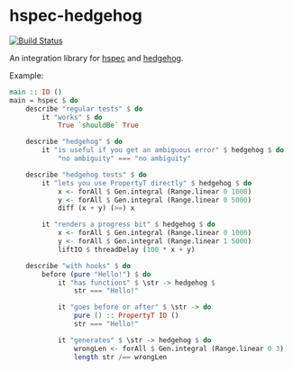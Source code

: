 # hspec-hedgehog

[![Build Status](https://travis-ci.org/parsonsmatt/hspec-hedgehog.svg?branch=master)](https://travis-ci.org/parsonsmatt/hspec-hedgehog)

An integration library for [hspec](https://hackage.haskell.org/package/hspec) and [hedgehog](https://hackage.haskell.org/package/hedgehog).

Example:

```haskell
main :: IO ()
main = hspec $ do
    describe "regular tests" $ do
        it "works" $ do
            True `shouldBe` True

    describe "hedgehog" $ do
        it "is useful if you get an ambiguous error" $ hedgehog $ do
            "no ambiguity" === "no ambiguity"

    describe "hedgehog tests" $ do
        it "lets you use PropertyT directly" $ hedgehog $ do
            x <- forAll $ Gen.integral (Range.linear 0 1000)
            y <- forAll $ Gen.integral (Range.linear 0 5000)
            diff (x + y) (>=) x

        it "renders a progress bit" $ hedgehog $ do
            x <- forAll $ Gen.integral (Range.linear 0 1000)
            y <- forAll $ Gen.integral (Range.linear 1 5000)
            liftIO $ threadDelay (100 * x + y)

    describe "with hooks" $ do
        before (pure "Hello!") $ do
            it "has functions" $ \str -> hedgehog $
                str === "Hello!"

            it "goes before or after" $ \str -> do
                pure () :: PropertyT IO ()
                str === "Hello!"

            it "generates" $ \str -> hedgehog $ do
                wrongLen <- forAll $ Gen.integral (Range.linear 0 3)
                length str /== wrongLen
```
